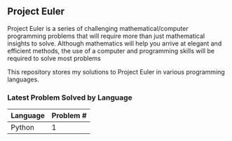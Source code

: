 ## Project Euler
Project Euler is a series of challenging mathematical/computer programming problems that will require more than just mathematical insights to solve. Although mathematics will help you arrive at elegant and efficient methods, the use of a computer and programming skills will be required to solve most problems

This repository stores my solutions to Project Euler in various programming languages.

### Latest Problem Solved by Language
| Language    | Problem # |
| -------- | ------- |
| Python  | 1    |
